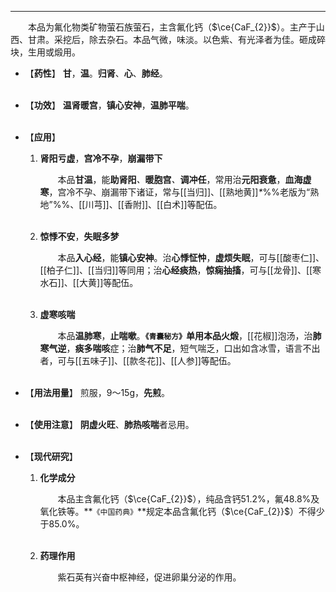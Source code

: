 ---
&emsp;&emsp;本品为氟化物类矿物萤石族萤石，主含氟化钙（$\ce{CaF_{2}}$）。主产于山西、甘肃。采挖后，除去杂石。本品气微，味淡。以色紫、有光泽者为佳。砸成碎块，生用或煅用。

- 【**药性**】
	**甘**，**温**。**归肾**、**心**、**肺经**。<br></br>

- 【**功效**】
	**温肾暖宫**，**镇心安神**，**温肺平喘**。<br></br>

- 【**应用**】
	1. **肾阳亏虚**，**宫冷不孕**，**崩漏带下**
		
		&emsp;&emsp;本品**甘温**，能**助肾阳**<dfn>、</dfn>**暖胞宫**<dfn>、</dfn>**调冲任**，常用治**元阳衰惫**，**血海虚寒**，宫冷不孕、崩漏带下诸证，常与[[当归]]、[[熟地黄]]<dfn>\*</dfn>%%老版为“熟地”%%、[[川芎]]、[[香附]]、[[白术]]等配伍。<br></br>
	
	2. **惊悸不安**，**失眠多梦**
		
		&emsp;&emsp;本品**入心经**，能**镇心安神**。治**心悸怔忡**，**虚烦失眠**，可与[[酸枣仁]]、[[柏子仁]]、[[当归]]等同用；治**心经痰热**，**惊痫抽搐**，可与[[龙骨]]、[[寒水石]]、[[大黄]]等配伍。<br></br>
	
	3. **虚寒咳喘**
		
		&emsp;&emsp;本品**温肺寒**，**止喘嗽**。**`《青囊秘方》`**单用本品**火煅**，[[花椒]]泡汤，治**肺寒气逆**，**痰多喘咳**症；治**肺气不足**，短气喘乏，口出如含冰雪，语言不出者，可与[[五味子]]、[[款冬花]]、[[人参]]等配伍。<br></br>

- 【**用法用量**】
	煎服，9～15g，**先煎**。<br></br>

- 【**使用注意**】
	**阴虚火旺**、**肺热咳喘**者忌用。<br></br>

- 【**现代研究**】
	1. **化学成分**
		
		&emsp;&emsp;本品主含氟化钙（$\ce{CaF_{2}}$），纯品含钙51.2%，氟48.8%及氧化铁等。**`《中国药典》`**规定本品含氟化钙（$\ce{CaF_{2}}$）不得少于85.0%。<br></br>
	
	2. **药理作用**
		
		&emsp;&emsp;紫石英有兴奋中枢神经，促进卵巢分泌的作用。